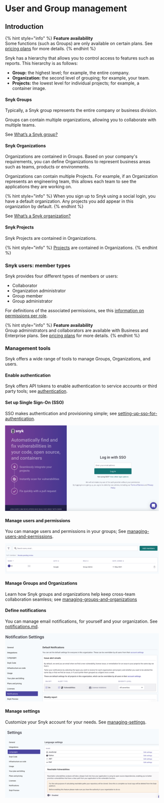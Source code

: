 # User and Group management

## Introduction

{% hint style="info" %}
**Feature availability**\
Some functions (such as Groups) are only available on certain plans. See [pricing plans](https://snyk.io/plans/) for more details.
{% endhint %}

Snyk has a hierarchy that allows you to control access to features such as reports. This hierarchy is as follows:

* **Group:** the highest level; for example, the entire company.
* **Organization:** the second level of grouping; for example, your team.
* **Projects:** the lowest level for individual projects; for example, a container image.

#### Snyk Groups

Typically, a Snyk group represents the entire company or business division.

Groups can contain multiple organizations, allowing you to collaborate with multiple teams.

See [What’s a Snyk group?](managing-groups-and-organizations/whats-a-snyk-group.md)

#### Snyk Organizations

Organizations are contained in Groups. Based on your company's requirements, you can define Organizations to represent business areas such as teams, products or environments.

Organizations can contain multiple Projects. For example, if an Organization represents an engineering team, this allows each team to see the applications they are working on.

{% hint style="info" %}
When you sign up to Snyk using a social login, you have a default organization. Any projects you add appear in this organization by default.
{% endhint %}

See [What’s a Snyk organization?](managing-groups-and-organizations/whats-a-snyk-organization.md)

#### Snyk Projects

Snyk Projects are contained in Organizations.

{% hint style="info" %}
[Projects](broken-reference) are contained in Organizations.
{% endhint %}

### Snyk users: member types

Snyk provides four different types of members or users:

* Collaborator
* Organization administrator
* Group member
* Group administrator

For definitions of the associated permissions, see this [information on permissions per role](https://docs.snyk.io/features/user-and-group-management/managing-users-and-permissions/managing-permissions#permissions-per-role).

{% hint style="info" %}
**Feature availability**\
Group administrators and collaborators are available with Business and Enterprise plans. See [pricing plans](https://snyk.io/plans/) for more details.
{% endhint %}

### Management tools

Snyk offers a wide range of tools to manage Groups, Organizations, and users.

#### Enable authentication

Snyk offers API tokens to enable authentication to service accounts or third party tools; see [authentication](authentication/ "mention").

#### Set up Single Sign-On (SSO)

SSO makes authentication and provisioning simple; see [setting-up-sso-for-authentication](setting-up-sso-for-authentication/ "mention").

![](<../../.gitbook/assets/image (167) (1).png>)

#### Manage users and permissions

You can manage users and permissions in your groups; See [managing-users-and-permissions](managing-users-and-permissions/ "mention").

![](<../../.gitbook/assets/image (245).png>)

#### Manage Groups and Organizations

Learn how Snyk groups and organizations help keep cross-team collaboration seamless; see [managing-groups-and-organizations](managing-groups-and-organizations/ "mention")

#### Define notifications

You can manage email notifications, for yourself and your organization. See [notifications.md](notifications.md "mention").

![](<../../.gitbook/assets/image (24) (2) (1).png>)

#### Manage settings

Customize your Snyk account for your needs. See [managing-settings](managing-settings/ "mention").

![](<../../.gitbook/assets/image (118) (1) (1) (1).png>)
